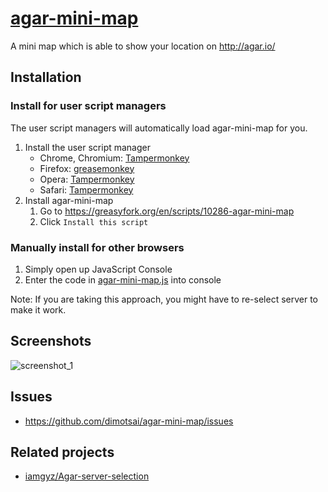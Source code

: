 # [agar-mini-map](https://github.com/dimotsai/agar-mini-map)
A mini map which is able to show your location on http://agar.io/

## Installation

### Install for user script managers

The user script managers will automatically load agar-mini-map for you.

1. Install the user script manager
    * Chrome, Chromium: [Tampermonkey](https://chrome.google.com/webstore/detail/tampermonkey/dhdgffkkebhmkfjojejmpbldmpobfkfo)
    * Firefox: [greasemonkey](https://addons.mozilla.org/zh-TW/firefox/addon/greasemonkey/)
    * Opera: [Tampermonkey](https://addons.opera.com/zh-tw/extensions/details/tampermonkey-beta/?display=en)
    * Safari: [Tampermonkey](https://tampermonkey.net)
2. Install agar-mini-map
    1. Go to https://greasyfork.org/en/scripts/10286-agar-mini-map
    2. Click `Install this script`



### Manually install for other browsers

1. Simply open up JavaScript Console
2. Enter the code in [agar-mini-map.js](https://raw.githubusercontent.com/dimotsai/agar-mini-map/master/agar-mini-map.js) into console

Note: If you are taking this approach, you might have to re-select server to make it work.

## Screenshots

![screenshot_1](http://i.imgur.com/FgujOgA.png)

## Issues

* https://github.com/dimotsai/agar-mini-map/issues

## Related projects

* [iamgyz/Agar-server-selection](https://github.com/iamgyz/Agar-server-selection)
